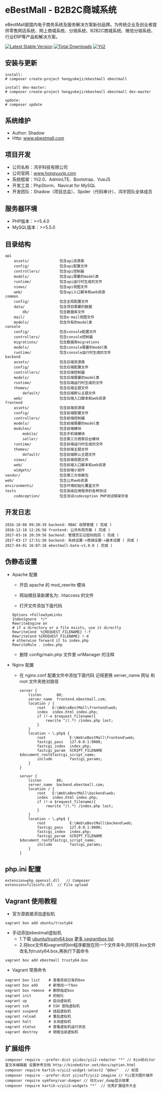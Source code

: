 eBestMall - B2B2C商城系统
===============================

eBestMall是国内电子商务系统及服务解决方案新创品牌。为传统企业及创业者提供零售网店系统、网上商城系统、分销系统、B2B2C商城系统、微信分销系统、行业ERP等产品和解决方案。

[![Latest Stable Version](https://poser.pugx.org/hongyukeji/ebestmall/v/stable.png)](https://packagist.org/packages/hongyukeji/ebestmall)
[![Total Downloads](https://poser.pugx.org/hongyukeji/ebestmall/downloads.png)](https://packagist.org/packages/hongyukeji/ebestmall)
[![Yii2](https://img.shields.io/badge/Powered_by-Yii_Framework-green.svg?style=flat)](http://www.yiiframework.com/)

安装与更新
-------------------
```
install:
# composer create-project hongyukeji/ebestmall ebestmall

install dev-master:
# composer create-project hongyukeji/ebestmall ebestmall dev-master

update:
# composer update

```


系统维护
-------------------

* Author: Shadow
* Http: www.ebestmall.com

项目开发
-------------------

* 公司名称：鸿宇科技有限公司
* 公司官网：www.hongyuvip.com
* 系统框架：Yii2.0、AdminLTE、Bootstrap、VueJS
* 开发工具：PhpStorm、Navicat for MySQL
* 开发团队：Shadow（项目总监）、Spider（代码审计）、鸿宇团队全体成员

服务器环境
-------------------

* PHP版本：>=5.4.0
* MySQL版本：>=5.5.0

目录结构
-------------------

```
api
    assets/              包含api资源类
    config/              包含api配置文件
    controllers/         包含api控制器
    models/              包含api需要的model类
    runtime/             包含api运行时生成的文件
    views/               包含api视图文件
    web/                 包含api入口脚本和web资源
common
    config/              包含全局配置文件
    data/                包含项目需要的数据
        db/              包含数据库文件
    mail/                包含e-mail视图文件
    models/              包含共有的model类
console
    config/              包含console配置文件
    controllers/         包含console控制器
    migrations/          包含数据库migrations
    models/              包含console需要的model类
    runtime/             包含console运行时生成的文件
backend
    assets/              包含后端资源类
    config/              包含后端配置文件
    controllers/         包含后端控制器
    models/              包含后端需要的model类
    runtime/             包含后端运行时生成的文件
    themes/              包含后端主题文件
        default/         包含后端默认主题文件
    web/                 包含后端入口脚本和web资源
frontend
    assets/              包含前端资源类
    config/              包含前端配置文件
    controllers/         包含前端控制器
    models/              包含前端需要的model类
    modules/             包含前端模块
        mobile/          包含手机端模块
        seller/          包含第三方商家后台模块
    runtime/             包含前端运行时生成的文件
    themes/              包含前端主题文件
        default/         包含前端默认主题文件
    views/               包含前端视图文件
    web/                 包含前端入口脚本和web资源
    widgets/             包含前端小部件
vendor/                  包含第三方依赖包
web/                     包含公共web资源
environments/            包含环境初始化覆盖文件
tests                    包含高级应用程序的各种测试
    codeception/         包含测试codeception PHP测试框架开发
```

开发日志
-------------------

```
2016-10-08 09:30:39 backend: RBAC 权限管理 ( 完成 )
2016-12-18 12:26:58 frontend: 公共布局页面 ( 完成 )
2017-03-16 20:39:56 backend: 管理员忘记密码找回 ( 完成 )
2017-03-17 17:51:50 backend: 系统设置->商城设置->基本设置 ( 完成 )
2017-04-01 16:07:18 ebestmall-bate-v1.0.0 ( 完成 )
```

伪静态设置
-------------------

* Apache 配置

    * 开启 apache 的 mod_rewrite 模块

    * 网站根目录新建名为: .htaccess 的文件 

    * 打开文件添加下面代码
    ```
    Options +FollowSymLinks
    IndexIgnore  */*
    RewriteEngine on
    # if a directory or a file exists, use it directly
    RewriteCond  %{REQUEST_FILENAME} !-f
    RewriteCond %{REQUEST_FILENAME} !-d
    # otherwise forward it to index.php
    RewriteRule . index.php
    ```
    * 删除 config/main.php 文件里 urlManager 的注释

* Nginx 配置
    * 在 nginx.conf 配置文件中添加下面代码 记得更换 server_name 网址 和 root 文件夹绝对路径
        ```
        server {
            listen       80;
            server_name  frontend.ebestmall.com;
            location / {
                root   E:\Web\eBestMall\frontend\web;
                index  index.html index.php;
                if (!-e $request_filename){
                    rewrite ^/(.*) /index.php last;
                }
            }
            location ~ \.php$ {
                root           E:\Web\eBestMall\frontend\web;
                fastcgi_pass   127.0.0.1:9000;
                fastcgi_index  index.php;
                fastcgi_param  SCRIPT_FILENAME  $document_root$fastcgi_script_name;
                include        fastcgi_params;
            }
        }
        
        server {
            listen       80;
            server_name  backend.ebestmall.com;
            location / {
                root   E:\Web\eBestMall\backend\web;
                index  index.html index.php;
                if (!-e $request_filename){
                    rewrite ^/(.*) /index.php last;
                }
            }
            location ~ \.php$ {
                root           E:\Web\eBestMall\backend\web;
                fastcgi_pass   127.0.0.1:9000;
                fastcgi_index  index.php;
                fastcgi_param  SCRIPT_FILENAME  $document_root$fastcgi_script_name;
                include        fastcgi_params;
            }
        }
        ```
    
php.ini 配置
-------------------
```
extension=php_openssl.dll   // Composer
extension=fileinfo.dll  // File upload
```

Vagrant 使用教程
-------------------
* 官方源直接添加虚拟机

```
vagrant box add ubuntu/trusty64
```

* 手动添加ebestmall虚拟机
    * 1.下载 [ubuntu/trusty64.box](https://atlas.hashicorp.com/ubuntu/boxes/trusty64/versions/20170509.0.0/providers/virtualbox.box) [更多 vagrantbox list](http://www.vagrantbox.es/)
    * 2.将box文件和vagrant的bin程序都放在同一个文件夹中,同时将.box文件改名为trusty64.box,再执行下面命令

```
vagrant box add ebestmall trusty64.box
```

* Vagrant 常用命令

```
vagrant box list    # 查看目前已有的box
vagrant box add     # 新增加一个box
vagrant box remove  # 删除指定box
vagrant init        # 初始化
vagrant up          # 启动虚拟机
vagrant ssh         # SSH 登陆虚拟机
vagrant suspend     # 挂起虚拟机
vagrant reload      # 重启虚拟机
vagrant halt        # 关闭虚拟机
vagrant status      # 查看虚拟机运行状态
vagrant destroy     # 销毁当前虚拟机
```

扩展组件
-------------------
```
composer require --prefer-dist yiidoc/yii2-redactor "*" // KindEditor富文本编辑器 设置参考文档 http://kindeditor.net/docs/option.html
composer require kartik-v/yii2-widget-select2 "@dev"   // 标签
composer require --prefer-dist yiisoft/yii2-imagine // Yii官方图片插件
composer require symfony/var-dumper // 优化var_dump显示效果
composer require kartik-v/yii2-widgets "*"  // 优秀扩展组件大全
```
